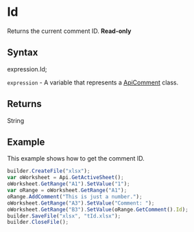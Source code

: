 # Id

Returns the current comment ID. **Read-only**

## Syntax

expression.Id;

`expression` - A variable that represents a [ApiComment](../ApiComment.md) class.

## Returns

String

## Example

This example shows how to get the comment ID.

```javascript
builder.CreateFile("xlsx");
var oWorksheet = Api.GetActiveSheet();
oWorksheet.GetRange("A1").SetValue("1");
var oRange = oWorksheet.GetRange("A1");
oRange.AddComment("This is just a number.");
oWorksheet.GetRange("A3").SetValue("Comment: ");
oWorksheet.GetRange("B3").SetValue(oRange.GetComment().Id);
builder.SaveFile("xlsx", "tId.xlsx");
builder.CloseFile();
```